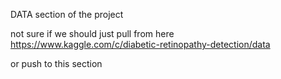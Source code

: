 DATA section of the project

not sure if we should just pull from here https://www.kaggle.com/c/diabetic-retinopathy-detection/data

or push to this section